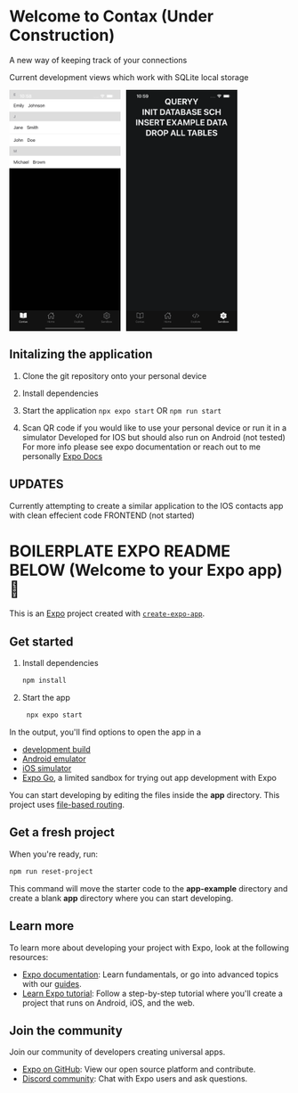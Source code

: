 # Welcome to Contax (Under Construction)

A new way of keeping track of your connections

Current development views which work with SQLite local storage

<div style="display: flex; gap: 10px">
   <img src="./assets/images/screens/Simulator Screen Shot - iPhone 14 Plus - 2024-10-28 at 10.58.34.png" alt="" width="200">
   
   <img src="./assets/images/screens/Simulator Screen Shot - iPhone 14 Plus - 2024-10-28 at 10.59.42.png" alt="" width="200">
</div>

## Initalizing the application

1. Clone the git repository onto your personal device

2. Install dependencies

3. Start the application
   `npx expo start` OR `npm run start`

4. Scan QR code if you would like to use your personal device or run it in a simulator
   Developed for IOS but should also run on Android (not tested)
   For more info please see expo documentation or reach out to me personally [Expo Docs](https://docs.expo.dev/)

## UPDATES

Currently attempting to create a similar application to the IOS contacts app with clean effecient code
FRONTEND (not started)

# BOILERPLATE EXPO README BELOW (Welcome to your Expo app) 👋

This is an [Expo](https://expo.dev) project created with [`create-expo-app`](https://www.npmjs.com/package/create-expo-app).

## Get started

1. Install dependencies

   ```bash
   npm install
   ```

2. Start the app

   ```bash
    npx expo start
   ```

In the output, you'll find options to open the app in a

- [development build](https://docs.expo.dev/develop/development-builds/introduction/)
- [Android emulator](https://docs.expo.dev/workflow/android-studio-emulator/)
- [iOS simulator](https://docs.expo.dev/workflow/ios-simulator/)
- [Expo Go](https://expo.dev/go), a limited sandbox for trying out app development with Expo

You can start developing by editing the files inside the **app** directory. This project uses [file-based routing](https://docs.expo.dev/router/introduction).

## Get a fresh project

When you're ready, run:

```bash
npm run reset-project
```

This command will move the starter code to the **app-example** directory and create a blank **app** directory where you can start developing.

## Learn more

To learn more about developing your project with Expo, look at the following resources:

- [Expo documentation](https://docs.expo.dev/): Learn fundamentals, or go into advanced topics with our [guides](https://docs.expo.dev/guides).
- [Learn Expo tutorial](https://docs.expo.dev/tutorial/introduction/): Follow a step-by-step tutorial where you'll create a project that runs on Android, iOS, and the web.

## Join the community

Join our community of developers creating universal apps.

- [Expo on GitHub](https://github.com/expo/expo): View our open source platform and contribute.
- [Discord community](https://chat.expo.dev): Chat with Expo users and ask questions.

